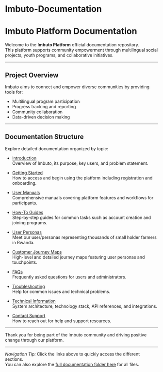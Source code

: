 # Imbuto-Documentation
# Imbuto Platform Documentation

Welcome to the **Imbuto Platform** official documentation repository.  
This platform supports community empowerment through multilingual social projects, youth programs, and collaborative initiatives.

---

## Project Overview

Imbuto aims to connect and empower diverse communities by providing tools for:  
- Multilingual program participation  
- Progress tracking and reporting  
- Community collaboration  
- Data-driven decision making

---

## Documentation Structure

Explore detailed documentation organized by topic:

- [Introduction](./product-overview.md)  
  Overview of Imbuto, its purpose, key users, and problem statement.

- [Getting Started](./getting-started.md)  
  How to access and begin using the platform including registration and onboarding.

- [User Manuals](./user-manual.md)  
  Comprehensive manuals covering platform features and workflows for participants.

- [How-To Guides](./how-to-guide.md)  
  Step-by-step guides for common tasks such as account creation and joining programs.
  
- [User Personas](./user-personas.md)  
  Meet our user/personas representing thousands of small holder farmers in Rwanda.

- [Customer Journey Maps](./customer-journey-maps.md)  
  High-level and detailed journey maps featuring user personas and touchpoints.

- [FAQs](./faqs.md)  
  Frequently asked questions for users and administrators.

- [Troubleshooting](./troubleshooting.md)  
  Help for common issues and technical problems.

- [Technical Information](./technical-info.md)  
  System architecture, technology stack, API references, and integrations.

- [Contact Support](./contact-support.md)  
  How to reach out for help and support resources.

---

Thank you for being part of the Imbuto community and driving positive change through our platform.

---

*Navigation Tip:* Click the links above to quickly access the different sections.  
You can also explore the [full documentation folder here](./) for all files.
